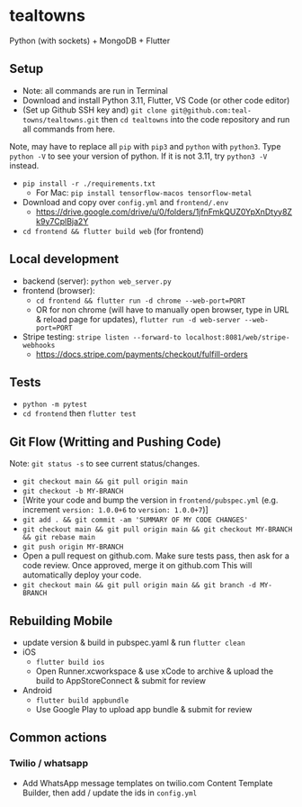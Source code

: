 # tealtowns

Python (with sockets) + MongoDB + Flutter

## Setup

- Note: all commands are run in Terminal
- Download and install Python 3.11, Flutter, VS Code (or other code editor)
- (Set up Github SSH key and) `git clone git@github.com:teal-towns/tealtowns.git` then `cd tealtowns` into the code repository and run all commands from here.

Note, may have to replace all `pip` with `pip3` and `python` with `python3`. Type `python -V` to see your version of python. If it is not 3.11, try `python3 -V` instead.
- `pip install -r ./requirements.txt`
  - For Mac: `pip install tensorflow-macos tensorflow-metal`
- Download and copy over `config.yml` and `frontend/.env`
  - https://drive.google.com/drive/u/0/folders/1jfnFmkQUZ0YpXnDtyy8Zk9y7CplBja2Y
- `cd frontend && flutter build web` (for frontend)

## Local development

- backend (server): `python web_server.py`
- frontend (browser):
  - `cd frontend && flutter run -d chrome --web-port=PORT`
  - OR for non chrome (will have to manually open browser, type in URL & reload page for updates), `flutter run -d web-server --web-port=PORT`
- Stripe testing: `stripe listen --forward-to localhost:8081/web/stripe-webhooks`
  - https://docs.stripe.com/payments/checkout/fulfill-orders

## Tests

- `python -m pytest`
- `cd frontend` then `flutter test`

## Git Flow (Writting and Pushing Code)
Note: `git status -s` to see current status/changes.
- `git checkout main && git pull origin main`
- `git checkout -b MY-BRANCH`
- [Write your code and bump the version in `frontend/pubspec.yml` (e.g. increment `version: 1.0.0+6` to `version: 1.0.0+7`)]
- `git add . && git commit -am 'SUMMARY OF MY CODE CHANGES'`
- `git checkout main && git pull origin main && git checkout MY-BRANCH && git rebase main`
- `git push origin MY-BRANCH`
- Open a pull request on github.com. Make sure tests pass, then ask for a code review. Once approved, merge it on github.com This will automatically deploy your code.
- `git checkout main && git pull origin main && git branch -d MY-BRANCH`

## Rebuilding Mobile

- update version & build in pubspec.yaml & run `flutter clean`
- iOS
  - `flutter build ios`
  - Open Runner.xcworkspace & use xCode to archive & upload the build to AppStoreConnect & submit for review
- Android
  - `flutter build appbundle`
  - Use Google Play to upload app bundle & submit for review

## Common actions

### Twilio / whatsapp

- Add WhatsApp message templates on twilio.com Content Template Builder, then add / update the ids in `config.yml`
